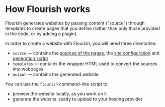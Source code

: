# How Flourish works

Flourish generates websites by passing content ("source") through templates
to create pages that you define (rather than only those provided in the code,
or by adding a plugin).

In order to create a website with Flourish, you will need three directories:

  * `source` — contains the [sources of the pages](/adding-sources/),
    the [site configuration](/site-configuration/) and
    [generation script](/generating-the-site)
  * `templates` — contains the wrapper HTML used to convert the sources into 
    webpages
  * `output` — contains the generated website

You can use the `flourish` command-line script to:

  * preview the website locally, as you work on it
  * generate the website, ready to upload to your hosting provider
